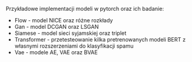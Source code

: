 Przykładowe implementacji modeli w pytorch oraz ich badanie:
* Flow - model NICE oraz różne rozkłady
* Gan - model DCGAN oraz LSGAN
* Siamese - model sieci syjamskiej oraz triplet
* Transformer - przetesteowanie kilka pretrenowanych modeli BERT z własnymi rozszerzeniami do klasyfikacji spamu
* Vae - modele AE, VAE oraz BVAE
